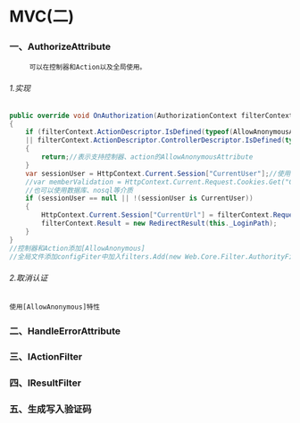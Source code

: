 # MVC(二)

### 一、AuthorizeAttribute 
         可以在控制器和Action以及全局使用。
###### 1.实现
  
```.cs
public override void OnAuthorization(AuthorizationContext filterContext)
{
    if (filterContext.ActionDescriptor.IsDefined(typeof(AllowAnonymousAttribute), true)
    || filterContext.ActionDescriptor.ControllerDescriptor.IsDefined(typeof(AllowAnonymousAttribute), true))
    {
        return;//表示支持控制器、action的AllowAnonymousAttribute
    }
    var sessionUser = HttpContext.Current.Session["CurrentUser"];//使用session
    //var memberValidation = HttpContext.Current.Request.Cookies.Get("CurrentUser");//使用cookie
    //也可以使用数据库、nosql等介质
    if (sessionUser == null || !(sessionUser is CurrentUser))
    {
        HttpContext.Current.Session["CurrentUrl"] = filterContext.RequestContext.HttpContext.Request.RawUrl;
        filterContext.Result = new RedirectResult(this._LoginPath);
    }
}
//控制器和Action添加[AllowAnonymous]
//全局文件添加configFiter中加入filters.Add(new Web.Core.Filter.AuthorityFilterAttribute());
```
 ###### 2.取消认证
    使用[AllowAnonymous]特性
   

### 二、HandleErrorAttribute

### 三、IActionFilter

### 四、IResultFilter

### 五、生成写入验证码
